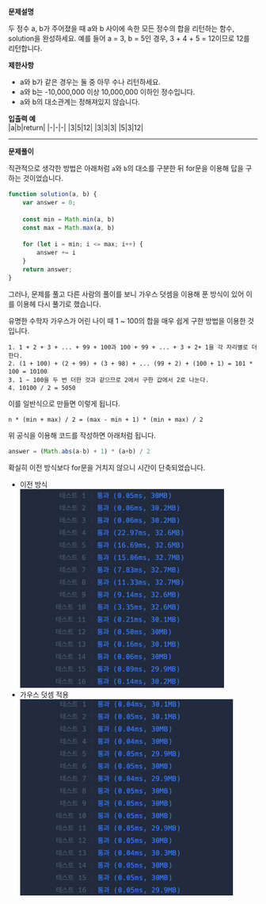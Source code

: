 **문제설명**

두 정수 a, b가 주어졌을 때 a와 b 사이에 속한 모든 정수의 합을 리턴하는 함수, solution을 완성하세요.
예를 들어 a = 3, b = 5인 경우, 3 + 4 + 5 = 12이므로 12를 리턴합니다.

**제한사항**

- a와 b가 같은 경우는 둘 중 아무 수나 리턴하세요.
- a와 b는 -10,000,000 이상 10,000,000 이하인 정수입니다.
- a와 b의 대소관계는 정해져있지 않습니다.


**입출력 예**<br/>
|a|b|return|
|-|-|-|
|3|5|12|
|3|3|3|
|5|3|12|
<br/>

<hr/>

**문제풀이**<br/>

직관적으로 생각한 방법은 아래처럼 `a`와 `b`의 대소를 구분한 뒤 for문을 이용해 답을 구하는 것이었습니다.

``` javascript
function solution(a, b) {
    var answer = 0;
    
    const min = Math.min(a, b)
    const max = Math.max(a, b)
    
    for (let i = min; i <= max; i++) {
        answer += i
    }
    return answer;
}
```

그러나, 문제를 풀고 다른 사람의 풀이를 보니 가우스 덧셈을 이용해 푼 방식이 있어 이를 이용헤 다시 풀기로 했습니다.

유명한 수학자 가우스가 어린 나이 때 1 ~ 100의 합을 매우 쉽게 구한 방법을 이용한 것입니다.
```
1. 1 + 2 + 3 + ... + 99 + 100과 100 + 99 + ... + 3 + 2+ 1을 각 자리별로 더한다.
2. (1 + 100) + (2 + 99) + (3 + 98) + ... (99 + 2) + (100 + 1) = 101 * 100 = 10100
3. 1 ~ 100을 두 번 더한 것과 같으므로 2에서 구한 값에서 2로 나눈다.
4. 10100 / 2 = 5050
```
이를 일반식으로 만들면 이렇게 됩니다.
```
n * (min + max) / 2 = (max - min + 1) * (min + max) / 2
```
위 공식을 이용해 코드를 작성하면 아래처럼 됩니다.
```javascript
answer = (Math.abs(a-b) + 1) * (a+b) / 2
```

확실히 이전 방식보다 for문을 거치지 않으니 시간이 단축되었습니다.
- 이전 방식   
  <img src="./img/old.png" />
- 가우스 덧셈 적용   
  <img src="./img/new.png" />
